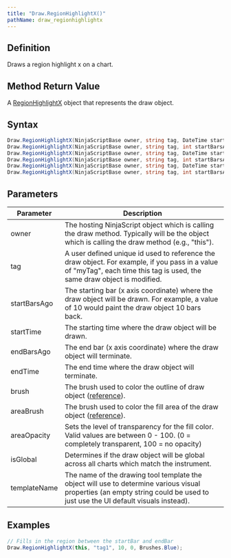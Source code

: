 ```yaml
---
title: "Draw.RegionHighlightX()"
pathName: draw_regionhighlightx
---
```


## Definition

Draws a region highlight x on a chart.

## Method Return Value

A [RegionHighlightX](regionhighlightx) object that represents the draw object.

## Syntax

```csharp
Draw.RegionHighlightX(NinjaScriptBase owner, string tag, DateTime startTime, DateTime endTime, Brush brush)
Draw.RegionHighlightX(NinjaScriptBase owner, string tag, int startBarsAgo, int endBarsAgo, Brush brush)
Draw.RegionHighlightX(NinjaScriptBase owner, string tag, DateTime startTime, DateTime endTime, Brush brush, Brush areaBrush, int areaOpacity)
Draw.RegionHighlightX(NinjaScriptBase owner, string tag, int startBarsAgo, int endBarsAgo, Brush brush, Brush areaBrush, int areaOpacity)
Draw.RegionHighlightX(NinjaScriptBase owner, string tag, DateTime startTime, DateTime endTime, bool isGlobal, string templateName)
Draw.RegionHighlightX(NinjaScriptBase owner, string tag, int startBarsAgo, int endBarsAgo, bool isGlobal, string templateName)
```

## Parameters

| Parameter       | Description                                                                                                                                                                                      |
|-----------------|--------------------------------------------------------------------------------------------------------------------------------------------------------------------------------------------------|
| owner           | The hosting NinjaScript object which is calling the draw method. Typically will be the object which is calling the draw method (e.g., "this").                                                |
| tag             | A user defined unique id used to reference the draw object. For example, if you pass in a value of "myTag", each time this tag is used, the same draw object is modified.                     |
| startBarsAgo    | The starting bar (x axis coordinate) where the draw object will be drawn. For example, a value of 10 would paint the draw object 10 bars back.                                               |
| startTime       | The starting time where the draw object will be drawn.                                                                                                                                       |
| endBarsAgo      | The end bar (x axis coordinate) where the draw object will terminate.                                                                                                                         |
| endTime         | The end time where the draw object will terminate.                                                                                                                                           |
| brush           | The brush used to color the outline of draw object ([reference](https://msdn.microsoft.com/en-us/library/system.windows.media.brushes%28v=vs.110%29.aspx)).                                   |
| areaBrush       | The brush used to color the fill area of the draw object ([reference](https://msdn.microsoft.com/en-us/library/system.windows.media.brushes%28v=vs.110%29.aspx)).                            |
| areaOpacity     | Sets the level of transparency for the fill color. Valid values are between 0 - 100. (0 = completely transparent, 100 = no opacity)                                                          |
| isGlobal        | Determines if the draw object will be global across all charts which match the instrument.                                                                                                   |
| templateName    | The name of the drawing tool template the object will use to determine various visual properties (an empty string could be used to just use the UI default visuals instead).                   |

## Examples

```csharp
// Fills in the region between the startBar and endBar
Draw.RegionHighlightX(this, "tag1", 10, 0, Brushes.Blue);
```
